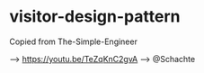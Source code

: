 # visitor-design-pattern

Copied from The-Simple-Engineer

--> https://youtu.be/TeZqKnC2gvA
--> @Schachte

